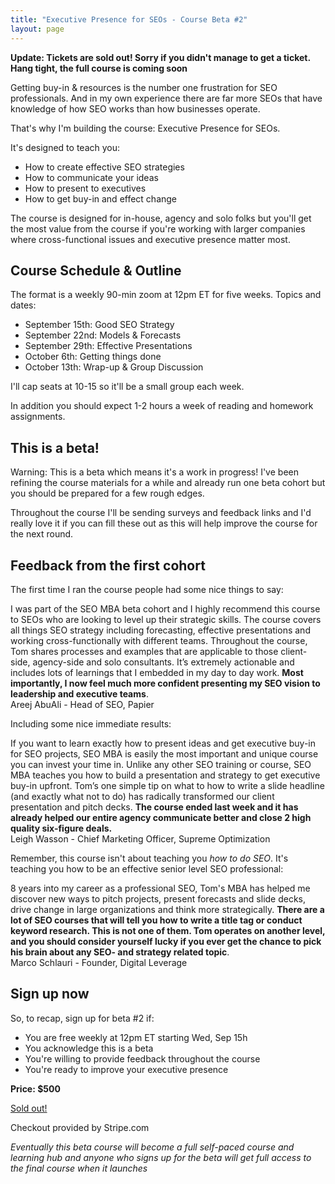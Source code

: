 ```yaml
---
title: "Executive Presence for SEOs - Course Beta #2"
layout: page
---
```


**Update: Tickets are sold out! Sorry if you didn't manage to get a ticket. Hang tight, the full course is coming soon**

Getting buy-in & resources is the number one frustration for SEO professionals. And in my own experience there are far more SEOs that have knowledge of how SEO works than how businesses operate.

That's why I'm building the course: Executive Presence for SEOs.

It's designed to teach you:

- How to create effective SEO strategies
- How to communicate your ideas
- How to present to executives
- How to get buy-in and effect change

The course is designed for in-house, agency and solo folks but you'll get the most value from the course if you're working with larger companies where cross-functional issues and executive presence matter most.

## Course Schedule & Outline

The format is a weekly 90-min zoom at 12pm ET for five weeks. Topics and dates:

- September 15th: Good SEO Strategy
- September 22nd: Models & Forecasts
- September 29th: Effective Presentations
- October 6th: Getting things done
- October 13th: Wrap-up & Group Discussion

I'll cap seats at 10-15 so it'll be a small group each week.

In addition you should expect 1-2 hours a week of reading and homework assignments.

## This is a beta!

Warning: This is a beta which means it's a work in progress! I've been refining the course materials for a while and already run one beta cohort but you should be prepared for a few rough edges.

Throughout the course I'll be sending surveys and feedback links and I'd really love it if you can fill these out as this will help improve the course for the next round.

## Feedback from the first cohort

The first time I ran the course people had some nice things to say:

<div class="i f5 ba ma0 pa3 b--seomba-red-accent br2">
I was part of the SEO MBA beta cohort and I highly recommend this course to SEOs who are looking to level up their strategic skills. The course covers all things SEO strategy including forecasting, effective presentations and working cross-functionally with different teams. Throughout the course, Tom shares processes and examples that are applicable to those client-side, agency-side and solo consultants. It’s extremely actionable and includes lots of learnings that I embedded in my day to day work. <strong>Most importantly, I now feel much more confident presenting my SEO vision to leadership and executive teams</strong>.
<div class="bt b--black-30 w-100 mt3 pt2 tr">Areej AbuAli - Head of SEO, Papier</div>
</div>

Including some nice immediate results:

<div class="i f5 ba ma0 pa3 b--seomba-red-accent br2">
If you want to learn exactly how to present ideas and get executive buy-in for SEO projects, SEO MBA is easily the most important and unique course you can invest your time in. Unlike any other SEO training or course, SEO MBA teaches you how to build a presentation and strategy to get executive buy-in upfront. Tom’s one simple tip on what to how to write a slide headline (and exactly what not to do) has radically transformed our client presentation and pitch decks. <strong>The course ended last week and it has already helped our entire agency communicate better and close 2 high quality six-figure deals.</strong>
<div class="bt b--black-30 w-100 mt3 pt2 tr">Leigh Wasson - Chief Marketing Officer, Supreme Optimization </div>
</div>

Remember, this course isn't about teaching you *how to do SEO*. It's teaching you how to be an effective senior level SEO professional:

<div class="i f5 ba ma0 pa3 b--seomba-red-accent br2">
8 years into my career as a professional SEO, Tom's MBA has helped me discover new ways to pitch projects, present forecasts and slide decks, drive change in large organizations and think more strategically. <strong>There are a lot of SEO courses that will tell you how to write a title tag or conduct keyword research. This is not one of them. Tom operates on another level, and you should consider yourself lucky if you ever get the chance to pick his brain about any SEO- and strategy related topic</strong>.
<div class="bt b--black-30 w-100 mt3 pt2 tr">Marco Schlauri - Founder, Digital Leverage</div>
</div>

## Sign up now

So, to recap, sign up for beta #2 if:

- You are free weekly at 12pm ET starting Wed, Sep 15h
- You acknowledge this is a beta
- You're willing to provide feedback throughout the course
- You're ready to improve your executive presence

**Price: $500**

<div class=" bg-gray shadow-1 br3 f3 tc pa2 grow"><a class="w-100 db link white tc" href="#">Sold out!</a></div>

<span class="f5 black-50 i">Checkout provided by Stripe.com</span>

*Eventually this beta course will become a full self-paced course and learning hub and anyone who signs up for the beta will get full access to the final course when it launches*